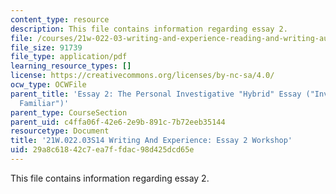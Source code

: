 ```yaml
---
content_type: resource
description: This file contains information regarding essay 2.
file: /courses/21w-022-03-writing-and-experience-reading-and-writing-autobiography-spring-2014/29a8c61842c7ea7ffdac98d425dcd65e_MIT21W_022_03S14_Essay2.pdf
file_size: 91739
file_type: application/pdf
learning_resource_types: []
license: https://creativecommons.org/licenses/by-nc-sa/4.0/
ocw_type: OCWFile
parent_title: 'Essay 2: The Personal Investigative "Hybrid" Essay ("Investigative
  Familiar")'
parent_type: CourseSection
parent_uid: c4ffa06f-42e6-2e9b-891c-7b72eeb35144
resourcetype: Document
title: '21W.022.03S14 Writing And Experience: Essay 2 Workshop'
uid: 29a8c618-42c7-ea7f-fdac-98d425dcd65e
---
```

This file contains information regarding essay 2.